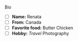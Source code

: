 Bio
- [ ] **Name:** Renata
- [ ] **From:** Canada
- [ ] **Favorite food:** Butter Chicken
- [ ] **Hobby:** *Travel* Photography
